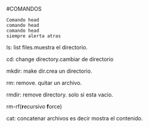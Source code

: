 #COMANDOS
```
Comando head
comando head
comando head
siempre alerta atras
```

ls: list files.muestra el directorio.

cd: change directory.cambiar de directorio

mkdir: make dir.crea un directorio.

rm: remove. quitar un archivo.

rmdir: remove directory. solo si esta vacio.

rm-rf(**r**ecursivo **f**orce)

cat: concatenar archivos es decir mostra el contenido.


